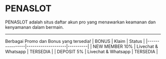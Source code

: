 # PENASLOT
PENASLOT adalah situs daftar akun pro yang menawarkan keamanan dan kenyamanan dalam bermain.
<hr/>

Berbagai Promo dan Bonus yang tersedia!
|     BONUS      |     Klaim          | Status   |
|----------------|--------------------|----------|
| NEW MEMBER 10% | Livechat & Whatsapp    | TERSEDIA  |
| DEPOSIT 5%     | Livechat & Whatsapp        | TERSEDIA |
